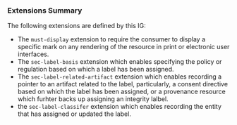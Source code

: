 ### Extensions Summary
The following extensions are defined by this IG:
- The `must-display` extension to require the consumer to display a specific mark on any rendering of the resource in print or electronic user interfaces.
- The `sec-label-basis` extension which enables specifying the policy or regulation based on which a label has been assigned.
- The `sec-label-related-artifact` extension which enables recording a pointer to an artifact related to the label, particularly, a consent directive based on which the label has been assigned, or a provenance resource which furhter backs up assigning an integrity lalbel.
- the `sec-label-classifer` extension which enables recording the entity that has assigned or updated the label.


